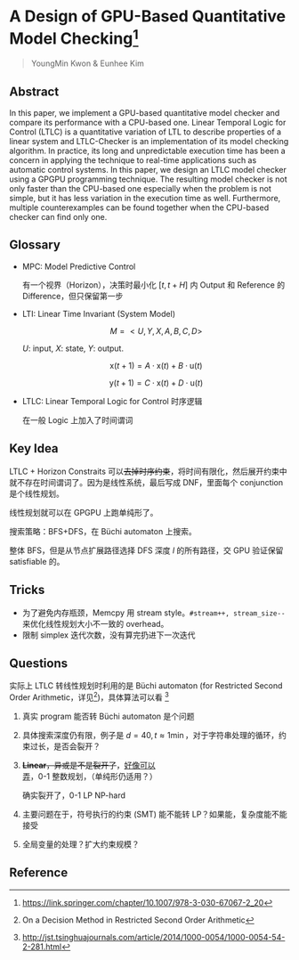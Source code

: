 # A Design of GPU-Based Quantitative Model Checking[^0]

> YoungMin Kwon & Eunhee Kim 

## Abstract

In this paper, we implement a GPU-based quantitative model checker and compare its performance with a CPU-based one. Linear Temporal Logic for Control (LTLC) is a quantitative variation of LTL to describe properties of a linear system and LTLC-Checker is an implementation of its model checking algorithm. In practice, its long and unpredictable execution time has been a concern in applying the technique to real-time applications such as automatic control systems. In this paper, we design an LTLC model checker using a GPGPU programming technique. The resulting model checker is not only faster than the CPU-based one especially when the problem is not simple, but it has less variation in the execution time as well. Furthermore, multiple counterexamples can be found together when the CPU-based checker can find only one.

## Glossary

* MPC: Model Predictive Control

    有一个视界（Horizon），决策时最小化 $[t,t+H]$ 内 Output 和 Reference 的 Difference，但只保留第一步

* LTI: Linear Time Invariant (System Model)

    $$M=<U,Y,X,A,B,C,D>$$
    
    $U$: input, $X$: state, $Y$: output.

    $${\mathrm x}(t+1)=A\cdot {\mathrm x}(t) + B\cdot{\mathrm u}(t)$$

    $${\mathrm y}(t+1)=C\cdot {\mathrm x}(t) + D\cdot{\mathrm u}(t)$$


* LTLC: Linear Temporal Logic for Control 时序逻辑
    
    在一般 Logic 上加入了时间谓词

## Key Idea

LTLC + Horizon Constraits 可以~~去掉时序约束~~，将时间有限化，然后展开约束中就不存在时间谓词了。因为是线性系统，最后写成 DNF，里面每个 conjunction 是个线性规划。

线性规划就可以在 GPGPU 上跑单纯形了。

搜索策略：BFS+DFS，在 Büchi automaton 上搜索。

整体 BFS，但是从节点扩展路径选择 DFS 深度 $l$ 的所有路径，交 GPU 验证保留 satisfiable 的。

## Tricks

* 为了避免内存瓶颈，Memcpy 用 stream style。`#stream++, stream_size--` 来优化线性规划大小不一致的 overhead。
* 限制 simplex 迭代次数，没有算完扔进下一次迭代

## Questions

实际上 LTLC 转线性规划时利用的是 Büchi automaton (for Restricted Second Order Arithmetic，详见[^1])，具体算法可以看 [^2]

1. 真实 program 能否转 Büchi automaton 是个问题
2. 具体搜索深度仍有限，例子是 $d=40, t\approx 1 \min$，对于字符串处理的循环，约束过长，是否会裂开？
3. ~~**Linear**，异或是不是裂开了~~，[好像可以弄](https://yetanothermathprogrammingconsultant.blogspot.com/2016/02/xor-as-linear-inequalities.html)，0-1 整数规划，（单纯形仍适用？）
    
    确实裂开了，0-1 LP NP-hard

4. 主要问题在于，符号执行的约束 (SMT) 能不能转 LP？如果能，复杂度能不能接受

5. 全局变量的处理？扩大约束规模？

## Reference

[^0]: <https://link.springer.com/chapter/10.1007/978-3-030-67067-2_20>

[^1]: On a Decision Method in Restricted Second Order Arithmetic

[^2]: <http://jst.tsinghuajournals.com/article/2014/1000-0054/1000-0054-54-2-281.html>

